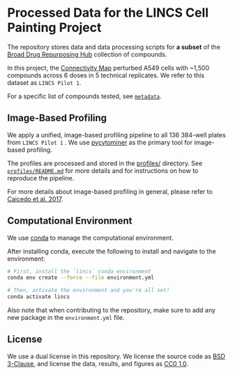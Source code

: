 # Processed Data for the LINCS Cell Painting Project

The repository stores data and data processing scripts for **a subset** of the [Broad Drug Repurposing Hub](https://clue.io/repurposing#home) collection of compounds.

In this project, the [Connectivity Map](https://clue.io/team) perturbed A549 cells with ~1,500 compounds across 6 doses in 5 technical replicates. We refer to this dataset as `LINCS Pilot 1`.

For a specific list of compounds tested, see [`metadata`](https://github.com/broadinstitute/lincs-cell-painting/tree/master/metadata).

## Image-Based Profiling

We apply a unified, image-based profiling pipeline to all 136 384-well plates from `LINCS Pilot 1` .
We use [pycytominer](https://github.com/cytomining/pycytominer) as the primary tool for image-based profiling.

The profiles are processed and stored in the [profiles/](profiles/) directory.
See [`profiles/README.md`](profiles/README.md) for more details and for instructions on how to reproduce the pipeline.

For more details about image-based profiling in general, please refer to [Caicedo et al. 2017](https://doi.org/10.1038/nmeth.4397).

## Computational Environment

We use [conda](https://docs.conda.io/en/latest/) to manage the computational environment.

After installing conda, execute the following to install and navigate to the environment:

```bash
# First, install the `lincs` conda environment
conda env create --force --file environment.yml

# Then, activate the environment and you're all set!
conda activate lincs
```

Also note that when contributing to the repository, make sure to add any new package in the `environment.yml` file.

## License

We use a dual license in this repository.
We license the source code as [BSD 3-Clause](LICENSE_BSD3.md), and license the data, results, and figures as [CC0 1.0](LICENSE_CC0.md).

